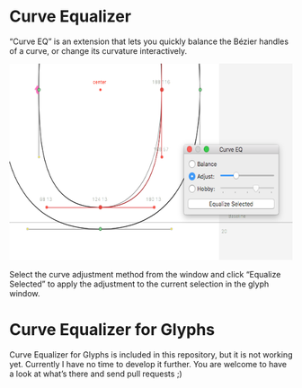 Curve Equalizer
===============

“Curve EQ” is an extension that lets you quickly balance the Bézier handles of a curve, or change its curvature interactively.

<img src="https://raw.githubusercontent.com/jenskutilek/Curve-Equalizer/master/images/curve-eq.png" width="600" height="350" alt="">

Select the curve adjustment method from the window and click “Equalize Selected” to apply the adjustment to the current selection in the glyph window.

Curve Equalizer for Glyphs
==========================

Curve Equalizer for Glyphs is included in this repository, but it is not working yet. Currently I have no time to develop it further. You are welcome to have a look at what’s there and send pull requests ;)
